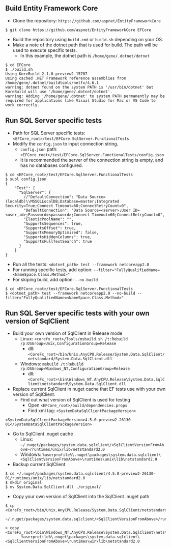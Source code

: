 ## Build Entity Framework Core
* Clone the repository: `https://github.com/aspnet/EntityFrameworkCore`
```
$ git clone https://github.com/aspnet/EntityFrameworkCore EFCore
```
* Build the repository using `build.cmd` or `build.sh` depending on your OS.
* Make a note of the dotnet path that is used for build. The path will be used to execute specific tests.
  * In this example, the dotnet path is `/home/gene/.dotnet/dotnet`
```
$ cd EFCore
$ ./build.sh 
Using KoreBuild 2.1.0-preview2-15707
Using cached .NET Framework reference assemblies from /home/gene/.dotnet/buildtools/netfx/4.6.1
warning: dotnet found on the system PATH is '/usr/bin/dotnet' but KoreBuild will use '/home/gene/.dotnet/dotnet'.
warning: Adding '/home/gene/.dotnet' to system PATH permanently may be required for applications like Visual Studio for Mac or VS Code to work correctly.
```

## Run SQL Server specific tests
* Path for SQL Server specific tests: `<EFCore_root>/test/EFCore.SqlServer.FunctionalTests`
* Modify the `config.json` to input connection string.
  * `config.json` path: `<EFCore_root>/test/EFCore.SqlServer.FunctionalTests/config.json`
  * It is recommended the server of the connection string is empty, and has no databases configured.
```
$ cd <EFCore_root>/test/EFCore.SqlServer.FunctionalTests
$ subl config.json
{
    "Test": {
      "SqlServer": {
        //"DefaultConnection": "Data Source=(localdb)\\MSSQLLocalDB;Database=master;Integrated Security=True;Connect Timeout=60;ConnectRetryCount=0",
        "DefaultConnection": "Data Source=<server>;User ID=<user_id>;Password=<password>;Connect Timeout=60;ConnectRetryCount=0",
        "ElasticPoolName": "",
        "SupportsSequences": true,
        "SupportsOffset": true,
        "SupportsMemoryOptimized": false,
        "SupportsHiddenColumns": true,
        "SupportsFullTextSearch": true
      }
    }
}
```
* Run all the tests: `<dotnet_path> test --framework netcoreapp2.0`
* For running specific tests, add option: `--filter="FullyQualifiedName=<NameSpace.Class.Method>"`
* For skiping build, add option: `--no-build`

```
$ cd <EFCore_root>/test/EFCore.SqlServer.FunctionalTests
$ <dotnet_path> test --framework netcoreapp2.0 --no-build --filter="FullyQualifiedName=<NameSpace.Class.Method>"
```

## Run SQL Server specific tests with your own version of SqlClient
* Build your own version of SqlClient in Release mode
  * Linux: `<corefx_root>/Tools/msbuild.sh /t:Rebuild /p:OSGroup=Unix,ConfigurationGroup=Release`
    * dll: `<CoreFx_root>/bin/Unix.AnyCPU.Release/System.Data.SqlClient/netstandard/System.Data.SqlClient.dll`
  * Windows: `msbuild /t:Rebuild /p:OSGroup=Windows_NT,ConfigurationGroup=Release`
    * dll: `<CoreFx_root>\bin\Windows_NT.AnyCPU.Release\System.Data.SqlClient\netstandard\System.Data.SqlClient.dll`
* Replace current SqlClient in nuget cache that EF tests use with your own version of SqlClient.
  * Find out what version of SqlClient is used for testing
    * Open `<EFCore_root>/build/dependencies.props`
    * Find xml tag: `<SystemDataSqlClientPackageVersion>`
```
<SystemDataSqlClientPackageVersion>4.5.0-preview2-26130-01</SystemDataSqlClientPackageVersion>
```
  * Go to SqlClient .nuget cache
    * Linux: `~/.nuget/packages/system.data.sqlclient/<SqlClientVersionFromAbove>/runtimes/unix/lib/netstandard2.0`
    * Windows: `%userprofile%\.nuget\packages\system.data.sqlclient\<SqlClientVersionFromAbove>\runtimes\unix\lib\netstandard2.0`
  * Backup current SqlClient
```
$ cd ~/.nuget/packages/system.data.sqlclient/4.5.0-preview2-26130-01/runtimes/unix/lib/netstandard2.0
$ mkdir original
$ mv System.Data.SqlClient.dll ./original/
```
  * Copy your own version of SqlClient into the SqlClient .nuget path
```
$ cp <CoreFx_root>/bin/Unix.AnyCPU.Release/System.Data.SqlClient/netstandard/System.Data.SqlClient.dll
     ~/.nuget/packages/system.data.sqlclient/<SqlClientVersionFromAbove>/runtimes/unix/lib/netstandard2.0/
```
```
> copy <CoreFx_root>\bin\Windows_NT.AnyCPU.Release\System.Data.SqlClient\netstandard\System.Data.SqlClient.dll
       %userprofile%\.nuget\packages\system.data.sqlclient\<SqlClientVersionFromAbove>\runtimes\win\lib\netstandard2.0
```
